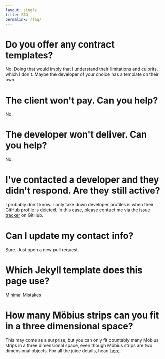 ```yaml
---
layout: single
title: FAQ
permalink: /faq/
---
```


# Do you offer any contract templates?

No. Doing that would imply that I understand their limitations and culprits, which I don't. Maybe the developer of your choice has a template on their own.

# The client won't pay. Can you help?

No.

# The developer won't deliver. Can you help?

No.

# I've contacted a developer and they didn't respond. Are they still active?

I probably don't know. I only take down developer profiles is when their GitHub profile is deleted. In this case, please contact me via the [issue tracker](https://github.com/TGBotDevList/tgbotdevlist.github.io/issues/new/choose) on GitHub.

# Can I update my contact info?

Sure. Just open a new pull request.

# Which Jekyll template does this page use?

[Minimal Mistakes](https://mademistakes.com/work/minimal-mistakes-jekyll-theme/)

# How many Möbius strips can you fit in a three dimensional space?

This may come as a surprise, but you can only fit countably many Möbius strips in a three dimensional space, even though Möbius strips are two dimensional objects. For all the juice details, head [here](https://doi.org/10.1142/S0218216518420051).